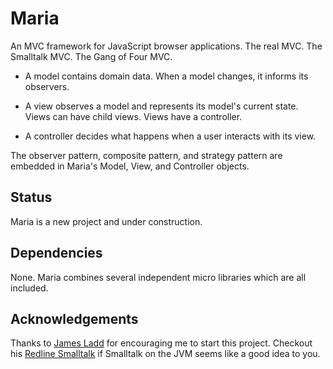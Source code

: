 Maria
=====

An MVC framework for JavaScript browser applications. The real MVC. The Smalltalk MVC. The Gang of Four MVC. 

* A model contains domain data. When a model changes, it informs its observers.

* A view observes a model and represents its model's current state. Views can have child views. Views have a controller.

* A controller decides what happens when a user interacts with its view.

The observer pattern, composite pattern, and strategy pattern are embedded in Maria's Model, View, and Controller objects.


Status
------

Maria is a new project and under construction.


Dependencies
------------

None. Maria combines several independent micro libraries which are all included.


Acknowledgements
----------------

Thanks to [James Ladd](http://jamesladdcode.com/) for encouraging me to start this project. Checkout his [Redline Smalltalk](http://www.redline.st/) if Smalltalk on the JVM seems like a good idea to you.
